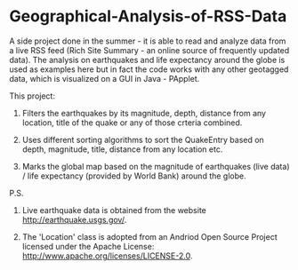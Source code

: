 # Geographical-Analysis-of-RSS-Data
A side project done in the summer - it is able to read and analyze data from a live RSS feed (Rich Site Summary - an online source of frequently updated data). The analysis on earthquakes and life expectancy around the globe is used as examples here but in fact the code works with any other geotagged data, which is visualized on a GUI in Java - PApplet. 

This project:

1. Filters the earthquakes by its magnitude, depth, distance from any location, title of the quake or any of those crteria combined. 

2. Uses different sorting algorithms to sort the QuakeEntry based on depth, magnitude, title, distance from any location etc. 

3. Marks the global map based on the magnitude of earthquakes (live data) / life expectancy (provided by World Bank) around the globe.



P.S.

1) Live earthquake data is obtained from the website http://earthquake.usgs.gov/. 

2) The 'Location' class is adopted from an Andriod Open Source Project licensed under the Apache License: http://www.apache.org/licenses/LICENSE-2.0.
